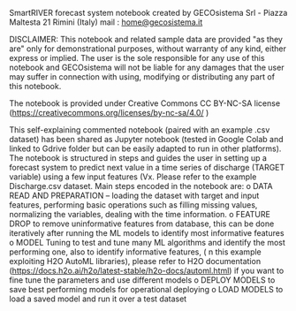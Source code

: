 SmartRIVER forecast system
notebook created by GECOsistema Srl - Piazza Maltesta 21 Rimini (Italy) mail : home@gecosistema.it

DISCLAIMER: This notebook and related sample data are provided "as they are" only for demonstrational purposes, without warranty of any kind, either express or implied. The user is the sole responsible for any use of this notebook and GECOsistema will not be liable for any damages that the user may suffer in connection with using, modifying or distributing any part of this notebook.

The notebook is provided under Creative Commons CC BY-NC-SA license (https://creativecommons.org/licenses/by-nc-sa/4.0/ )


This self-explaining commented notebook (paired with an example .csv dataset) has been shared as Jupyter notebook (tested in Google Colab and linked to Gdrive folder but can be easily adapted to run in other platforms). 
The notebook is structured in steps and guides the user in setting up a forecast system to predict next value in a time series of discharge (TARGET variable) using a few input features (Vx. Please refer to the example Discharge.csv dataset.
Main steps encoded in the notebook are: 
o	DATA READ AND PREPARATION – loading the dataset with target and input features, performing basic operations such as filling missing values, normalizing the variables, dealing with the time information.
o	FEATURE DROP to remove uninformative features from database, this can be done iteratively after running the ML models to identify most informative features
o	MODEL Tuning to test and tune many ML algorithms and identify the most performing one, also to identify informative features, ( n this example exploiting H2O AutoML libraries), please refer to H2O documentation (https://docs.h2o.ai/h2o/latest-stable/h2o-docs/automl.html) if you want to fine tune the parameters and use different models
o	DEPLOY MODELS to save best performing models for operational deploying
o	LOAD MODELS to load a saved model and run it over a test dataset
